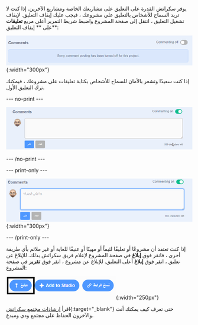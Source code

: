يوفر سكراتش القدرة على التعليق على مشاريعك الخاصة ومشاريع الآخرين. إذا كنت لا تريد السماح للأشخاص بالتعليق على مشروعك ، فيجب عليك إيقاف التعليق. لإيقاف تشغيل التعليق ، انتقل إلى صفحة المشروع واضبط شريط التمرير أعلى مربع **تعليقات** على ** إيقاف التعليق**:

![شريط التمرير أعلى مربع "التعليقات" في موقع "إيقاف التعليق". تظهر رسالة تقول "عذرًا ، تم إيقاف نشر التعليقات لهذا المشروع.](images/comments-off.png){:width="300px"}

إذا كنت سعيدًا وتشعر بالأمان للسماح للأشخاص بكتابة تعليقات على مشروعك ، فيمكنك ترك التعليق الأول.

--- no-print ---

![كتابة "ها صورة متحركة لقطتي " في مربع "التعليقات" ، ثم النقر فوق الزر الأزرق "نشر" أسفل التعليق لنشره. يوجد شريط التمرير أعلى مربع "التعليقات" في موضع "التعليق على".](images/add_comments.gif)

--- /no-print ---

--- print-only ---

![النقر على زر "النشر" الأزرق أسفل التعليق لنشره. يوجد شريط التمرير أعلى مربع "التعليقات" في موضع "التعليق على".](images/add_comments.png){:width="300px"}

--- /print-only ---

إذا كنت تعتقد أن مشروعًا أو تعليقًا لئيماً أو مهينًا أو عنيفًا للغاية أو غير ملائم بأي طريقة أخرى ، فانقر فوق **إبلاغ** في صفحة المشروع لإعلام فريق سكراتش بذلك. للإبلاغ عن تعليق ، انقر فوق **إبلاغ** أعلى التعليق. للإبلاغ عن مشروع ، انقر فوق **تقرير** في صفحة المشروع:

![تم تمييز الزر "إبلاغ".](images/add_report.png){:width="250px"}

اقرأ [إرشادات مجتمع سكراتش](https://scratch.mit.edu/community_guidelines){:target="_blank"} حتى تعرف كيف يمكنك أنت والآخرون الحفاظ على مجتمع ودي ومبدع.
